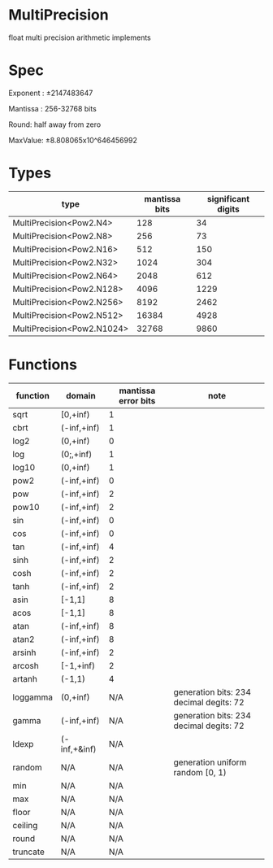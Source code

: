 # MultiPrecision
 float multi precision arithmetic implements

# Spec

Exponent : &plusmn;2147483647

Mantissa : 256-32768 bits

Round: half away from zero

MaxValue: &plusmn;8.808065x10^646456992

# Types

|type|mantissa bits|significant digits|
|----|----|----|
|MultiPrecision&lt;Pow2.N4&gt;|128|34|
|MultiPrecision&lt;Pow2.N8&gt;|256|73|
|MultiPrecision&lt;Pow2.N16&gt;|512|150|
|MultiPrecision&lt;Pow2.N32&gt;|1024|304|
|MultiPrecision&lt;Pow2.N64&gt;|2048|612|
|MultiPrecision&lt;Pow2.N128&gt;|4096|1229|
|MultiPrecision&lt;Pow2.N256&gt;|8192|2462|
|MultiPrecision&lt;Pow2.N512&gt;|16384|4928|
|MultiPrecision&lt;Pow2.N1024&gt;|32768|9860|

# Functions

|function|domain|mantissa error bits|note|
|----|----|----|----|
|sqrt|&#91;0,+inf&#41;|1||
|cbrt|&#40;-inf,+inf&#41;|1||
|log2|&#40;0,+inf&#41;|0||
|log|&#40;0;,+inf&#41;|1||
|log10|&#40;0,+inf&#41;|1||
|pow2|&#40;-inf,+inf&#41;|0||
|pow|&#40;-inf,+inf&#41;|2||
|pow10|&#40;-inf,+inf&#41;|2||
|sin|&#40;-inf,+inf&#41;|0||
|cos|&#40;-inf,+inf&#41;|0||
|tan|&#40;-inf,+inf&#41;|4||
|sinh|&#40;-inf,+inf&#41;|2||
|cosh|&#40;-inf,+inf&#41;|2||
|tanh|&#40;-inf,+inf&#41;|2||
|asin|&#91;-1,1&#93;|8||
|acos|&#91;-1,1&#93;|8||
|atan|&#40;-inf,+inf&#41;|8||
|atan2|&#40;-inf,+inf&#41;|8||
|arsinh|&#40;-inf,+inf&#41;|2||
|arcosh|&#91;-1,+inf&#41;|2||
|artanh|&#40;-1,1&#41;|4||
|loggamma|&#40;0,+inf&#41;|N/A|generation bits: 234<br>decimal degits: 72|
|gamma|&#40;-inf,+inf&#41;|N/A|generation bits: 234<br>decimal degits: 72|
|ldexp|&#40;-inf,+&inf&#41;|N/A||
|random|N/A|N/A|generation uniform random &#91;0, 1&#41;|
|min|N/A|N/A||
|max|N/A|N/A||
|floor|N/A|N/A||
|ceiling|N/A|N/A||
|round|N/A|N/A||
|truncate|N/A|N/A||